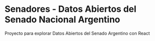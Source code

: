 # Senadores - Datos Abiertos del Senado Nacional Argentino

Proyecto para explorar Datos Abiertos del Senado Argentino con React

